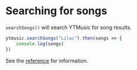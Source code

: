 # Searching for songs

`searchSongs()` will search YTMusic for song results.

```ts
ytmusic.searchSongs("Lilac").then(songs => {
	console.log(songs)
})
```

See the [reference](../../references/ytmusic/searchSongs.html) for information.